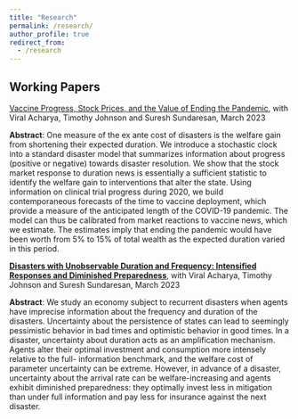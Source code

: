```yaml
---
title: "Research"
permalink: /research/
author_profile: true
redirect_from:
  - /research
---
```



Working Papers
------



[Vaccine Progress, Stock Prices, and the Value of Ending the Pandemic](https://pages.stern.nyu.edu/~sternfin/vacharya/public_html/pdfs/AJSZ_Value_March2023.pdf), with Viral Acharya, Timothy Johnson and Suresh Sundaresan, March 2023

**Abstract**: One measure of the ex ante cost of disasters is the welfare gain from shortening their expected duration. We introduce a stochastic clock into a standard disaster model that summarizes information about progress (positive or negative) towards disaster resolution. We show that the stock market response to duration news is essentially a sufficient statistic to identify the welfare gain to interventions that alter the state. Using information on clinical trial progress during 2020, we build contemporaneous forecasts of the time to vaccine deployment, which provide a measure of the anticipated length of the COVID-19 pandemic. The model can thus be calibrated from market reactions to vaccine news, which we estimate. The estimates imply that ending the pandemic would have been worth from 5% to 15% of total wealth as the expected duration varied in this period.



[**Disasters with Unobservable Duration and Frequency: Intensified Responses and Diminished Preparedness**](https://pages.stern.nyu.edu/~sternfin/vacharya/public_html/pdfs/AJSZ_March2023.pdf), with Viral Acharya, Timothy Johnson and Suresh Sundaresan, March 2023

**Abstract**: We study an economy subject to recurrent disasters when agents have imprecise information about the frequency and duration of the disasters. Uncertainty about the persistence of states can lead to seemingly pessimistic behavior in bad times and optimistic behavior in good times. In a disaster, uncertainty about duration acts as an amplification mechanism. Agents alter their optimal investment and consumption more intensely relative to the full- information benchmark, and the welfare cost of parameter uncertainty can be extreme. However, in advance of a disaster, uncertainty about the arrival rate can be welfare-increasing and agents exhibit diminished preparedness: they optimally invest less in mitigation than under full information and pay less for insurance against the next disaster.
